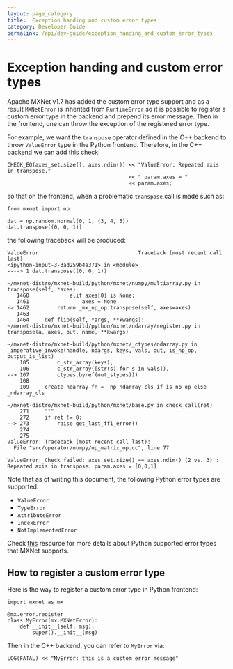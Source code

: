 ```yaml
---
layout: page_category
title:  Exception handing and custom error types
category: Developer Guide
permalink: /api/dev-guide/exception_handing_and_custom_error_types
---
```

<!--- Licensed to the Apache Software Foundation (ASF) under one -->
<!--- or more contributor license agreements.  See the NOTICE file -->
<!--- distributed with this work for additional information -->
<!--- regarding copyright ownership.  The ASF licenses this file -->
<!--- to you under the Apache License, Version 2.0 (the -->
<!--- "License"); you may not use this file except in compliance -->
<!--- with the License.  You may obtain a copy of the License at -->

<!---   http://www.apache.org/licenses/LICENSE-2.0 -->

<!--- Unless required by applicable law or agreed to in writing, -->
<!--- software distributed under the License is distributed on an -->
<!--- "AS IS" BASIS, WITHOUT WARRANTIES OR CONDITIONS OF ANY -->
<!--- KIND, either express or implied.  See the License for the -->
<!--- specific language governing permissions and limitations -->
<!--- under the License. -->

# Exception handing and custom error types


Apache MXNet v1.7 has added the custom error type support and as a result `MXNetError` is inherited from `RuntimeError` so it is possible to register a custom error type in the backend and prepend its error message. Then in the frontend, one can throw the exception of the registered error type. 

For example, we want the `transpose` operator defined in the C++ backend to throw `ValueError` type in the Python frontend. Therefore, in the C++ backend we can add this check:

```
CHECK_EQ(axes_set.size(), axes.ndim()) << "ValueError: Repeated axis in transpose."
                                       << " param.axes = "
                                       << param.axes;
```

so that on the frontend, when a problematic `transpose` call is made such as:

```
from mxnet import np

dat = np.random.normal(0, 1, (3, 4, 5))
dat.transpose((0, 0, 1))
```

the following traceback will be produced:


```
ValueError                                Traceback (most recent call last)
<ipython-input-3-3ad259b4e371> in <module>
----> 1 dat.transpose((0, 0, 1))

~/mxnet-distro/mxnet-build/python/mxnet/numpy/multiarray.py in transpose(self, *axes)
   1460             elif axes[0] is None:
   1461                 axes = None
-> 1462         return _mx_np_op.transpose(self, axes=axes)
   1463
   1464     def flip(self, *args, **kwargs):
~/mxnet-distro/mxnet-build/python/mxnet/ndarray/register.py in transpose(a, axes, out, name, **kwargs)

~/mxnet-distro/mxnet-build/python/mxnet/_ctypes/ndarray.py in _imperative_invoke(handle, ndargs, keys, vals, out, is_np_op, output_is_list)
    105         c_str_array(keys),
    106         c_str_array([str(s) for s in vals]),
--> 107         ctypes.byref(out_stypes)))
    108
    109     create_ndarray_fn = _np_ndarray_cls if is_np_op else _ndarray_cls
    
~/mxnet-distro/mxnet-build/python/mxnet/base.py in check_call(ret)
    271     """
    272     if ret != 0:
--> 273         raise get_last_ffi_error()
    274
    275
ValueError: Traceback (most recent call last):
  File "src/operator/numpy/np_matrix_op.cc", line 77
  
ValueError: Check failed: axes_set.size() == axes.ndim() (2 vs. 3) : Repeated axis in transpose. param.axes = [0,0,1]
```


Note that as of writing this document, the following Python error types are supported:


* `ValueError`
* `TypeError`
* `AttributeError`
* `IndexError`
* `NotImplementedError`

Check [this](https://github.com/apache/mxnet/blob/master/python/mxnet/error.py) resource for more details
about Python supported error types that MXNet supports.

## How to register a custom error type

Here is the way to register a custom error type in Python frontend:


```
import mxnet as mx

@mx.error.register
class MyError(mx.MXNetError):
    def __init__(self, msg):
        super().__init__(msg)
```

Then in the C++ backend, you can refer to `MyError` via:

`LOG(FATAL) << "MyError: this is a custom error message"`
